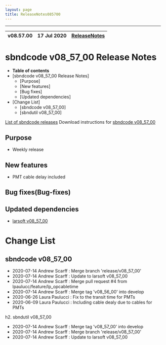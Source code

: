 ```yaml
---
layout: page
title: ReleaseNotes085700
---
```


-----------------------------------------------------------------------------
| v08.57.00 | 17 Jul 2020 | [ReleaseNotes](ReleaseNotes085700.html) |
| --- | --- | --- |



sbndcode v08_57_00 Release Notes
=======================================================================================

-   **Table of contents**
-   [sbndcode v08_57_00 Release Notes]
    -   [Purpose]
    -   [New features]
    -   [Bug fixes]
    -   [Updated dependencies]
-   [Change List]
    -   [sbndcode v08_57_00]
    -   [sbndutil v08_57_00]

[List of sbndcode releases](List_of_SBND_code_releases.html)
Download instructions for [sbndcode v08_57_00](http://scisoft.fnal.gov/scisoft/bundles/sbnd/v08_57_00/sbndcode-v08_57_00.html)

Purpose
---------------------------------------------------

* Weekly release

New features
---------------------------------------------------

* PMT cable delay included

Bug fixes(Bug-fixes)
---------------------------------------------------

Updated dependencies
---------------------------------------------------

* [larsoft v08_57_00](https://cdcvs.fnal.gov/redmine/projects/larsoft/wiki/ReleaseNotes085700)

Change List
==========================================

sbndcode v08_57_00
---------------------------------------------------

* 2020-07-14  Andrew Scarff : Merge branch 'release/v08_57_00'
* 2020-07-14  Andrew Scarff : Update to larsoft v08_57_00
* 2020-07-14  Andrew Scarff : Merge pull request #4 from lpaulucc/feature/lp_opcabletime
* 2020-07-14  Andrew Scarff : Merge tag 'v08_56_00' into develop
* 2020-06-26  Laura Paulucci : Fix to the transit time for PMTs
* 2020-06-09  Laura Paulucci : Including cable dealy due to cables for PMTs

h2. sbndutil v08_57_00

* 2020-07-14  Andrew Scarff : Merge tag 'v08_57_00' into develop
* 2020-07-14  Andrew Scarff : Merge branch 'release/v08_57_00'
* 2020-07-14  Andrew Scarff : Update to larsoft v08_57_00
